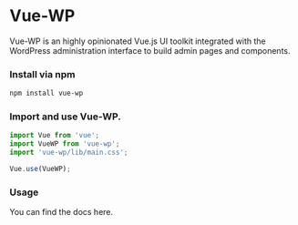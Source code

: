 # Vue-WP

Vue-WP is an highly opinionated Vue.js UI toolkit integrated with the WordPress administration interface to build admin pages and components.

### Install via npm

```bash
npm install vue-wp
```

### Import and use Vue-WP.

```javascript
import Vue from 'vue';
import VueWP from 'vue-wp';
import 'vue-wp/lib/main.css';

Vue.use(VueWP);
```

### Usage

You can find the docs here. 